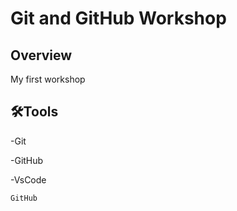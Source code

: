 # Git and GitHub Workshop
## Overview
My first workshop

## 🛠Tools
-Git

-GitHub

-VsCode

```
GitHub
```
